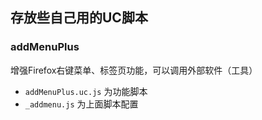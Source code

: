 ## 存放些自己用的UC脚本
### addMenuPlus
增强Firefox右键菜单、标签页功能，可以调用外部软件（工具）
* `addMenuPlus.uc.js` 为功能脚本
* `_addmenu.js` 为上面脚本配置

